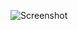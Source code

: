 ![Screenshot](https://raw.githubusercontent.com/Cryakl/Ultimate-RAT-Collection/refs/heads/main/Angel/Angel%20v.1.4/Screenshot.png)
